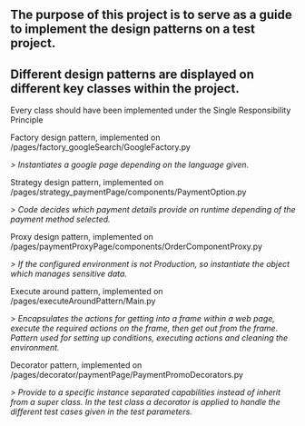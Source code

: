 ## The purpose of this project is to serve as a guide to implement the design patterns on a test project.

## Different design patterns are displayed on different key classes within the project.
Every class should have been implemented under the Single Responsibility Principle

Factory design pattern, implemented on /pages/factory_googleSearch/GoogleFactory.py

*> Instantiates a google page depending on the language given.*

Strategy design pattern, implemented on /pages/strategy_paymentPage/components/PaymentOption.py

*> Code decides which payment details provide on runtime depending of the payment method selected.*

Proxy design pattern, implemented on /pages/paymentProxyPage/components/OrderComponentProxy.py

*> If the configured environment is not Production, so instantiate the object which manages sensitive data.*

Execute around pattern, implemented on /pages/executeAroundPattern/Main.py

*> Encapsulates the actions for getting into a frame within a web page, execute the required actions on the frame, then 
get out from the frame. Pattern used for setting up conditions, executing actions and cleaning the environment.*

Decorator pattern, implemented on /pages/decorator/paymentPage/PaymentPromoDecorators.py

*> Provide to a specific instance separated capabilities instead of inherit from a super class. 
In the test class a decorator is applied to handle the different test cases given in the test parameters.*
